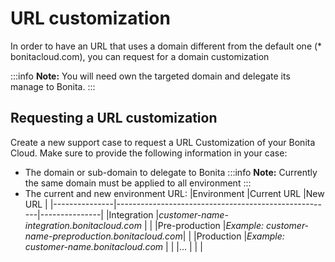 # URL customization

In order to have an URL that uses a domain different from the default one (* bonitacloud.com), you can request for a domain customization


:::info 
**Note:** You will need own the targeted domain and delegate its manage to Bonita.
:::

## Requesting a URL customization

Create a new support case to request a URL Customization of your Bonita Cloud. Make sure to provide the following information in your case:
* The domain or sub-domain to delegate to Bonita
:::info 
**Note:** Currently the same domain must be applied to all environment
:::
* The current and new environment URL:
|Environment    |Current URL                                           |New URL        |
|---------------|------------------------------------------------------|---------------|
|Integration    |*customer-name-integration.bonitacloud.com*           |               |
|Pre-production |*Example: customer-name-preproduction.bonitacloud.com*|               |
|Production     |*Example: customer-name.bonitacloud.com*              |               |
|...            |                                                      |               |
